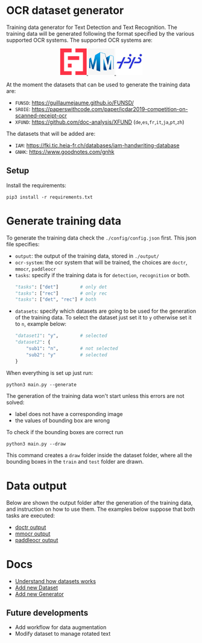 # OCR dataset generator
Training data generator for Text Detection and Text Recognition. The training data will be generated following the format specified by the various supported OCR systems. The supported OCR systems are:

<p align="center">
    <a href="https://github.com/mindee/doctr">
        <img src="./docs/icons/doctr.png" width="70">
    </a>
    <a href="https://github.com/open-mmlab/mmocr">
        <img src="./docs/icons/mmocr.png" width="70">
    </a>
    <a href="https://github.com/PaddlePaddle/PaddleOCR">
        <img src="./docs/icons/paddleocr.jpeg" width="70">
    </a>
</p>

At the moment the datasets that can be used to generate the training data are:
- `FUNSD`: https://guillaumejaume.github.io/FUNSD/
- `SROIE`: https://paperswithcode.com/paper/icdar2019-competition-on-scanned-receipt-ocr
- `XFUND`: https://github.com/doc-analysis/XFUND (`de`,`es`,`fr`,`it`,`ja`,`pt`,`zh`)

The datasets that will be added are:
- `IAM`: https://fki.tic.heia-fr.ch/databases/iam-handwriting-database
- `GNHK`: https://www.goodnotes.com/gnhk

## Setup
Install the requirements:
```shell
pip3 install -r requirements.txt
```

# Generate training data
To generate the training data check the `./config/config.json` first. This json file specifies:
- `output`: the output of the training data, stored in `./output/`
- `ocr-system`: the ocr system that will be trained, the choices are `doctr`, `mmocr`, `paddleocr`
- `tasks`: specify if the training data is for `detection`, `recognition` or both.
  ```py
  "tasks": ["det"]        # only det
  "tasks": ["rec"]        # only rec
  "tasks": ["det", "rec"] # both
  ```
- `datasets`: specify which datasets are going to be used for the generation of the training data. To select the dataset just set it to `y` otherwise set it to `n`, example below:
  ```py
  "dataset1": "y",        # selected
  "dataset2": {
      "sub1": "n",        # not selected
      "sub2": "y"         # selected
  }
  ```

When everything is set up just run:
```shell
python3 main.py --generate
```
The generation of the training data won't start unless this errors are not solved:
- label does not have a corresponding image
- the values of bounding box are wrong

To check if the bounding boxes are correct run
```shell
python3 main.py --draw
```
This command creates a `draw` folder inside the dataset folder, where all the bounding boxes in the `train` and `test` folder are drawn.

# Data output
Below are shown the output folder after the generation of the training data, and instruction on how to use them. The examples below suppose that both tasks are executed:
- [doctr output](./docs/output_doctr.md)
- [mmocr output](./docs/output_mmocr.md)
- [paddleocr output](./docs/output_paddleocr.md)
# Docs
- [Understand how datasets works](./docs/Dataset.md)
- [Add new Dataset](./docs/AddDataset.md)
- [Add new Generator](./docs/AddGenerator.md)

## Future developments
- Add workflow for data augmentation
- Modify dataset to manage rotated text